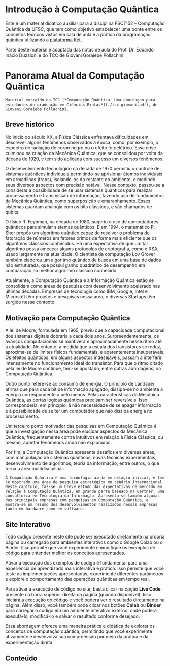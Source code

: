 # Introdução à Computação Quântica

Este é um material didático auxiliar para a disciplina FSC7152 – Computação Quântica da UFSC, que tem como objetivo estabelecer uma ponte entre os conceitos teóricos vistos em sala de aula e a prática da programação quântica utilizando a [plataforma Ket](https://quantumket.org).

Parte deste material é adaptada das notas de aula do Prof. Dr. Eduardo Inácio Duzzioni e do TCC de Giovani Goraiebe Pollachini.

# Panorama Atual da Computação Quântica

```{note}
Material extraído do TCC [*Computação Quântica: Uma abordagem para estudantes de graduação em Ciências Exatas*](./tcc-giovani.pdf), de Giovani Goraiebe Pollachini.
```

## Breve histórico 

No início do século XX, a Física Clássica enfrentava dificuldades em descrever alguns fenômenos observados à época, como, por exemplo, o espectro de radiação de corpo negro ou o efeito fotoelétrico. Essa crise culminou na criação da Mecânica Quântica, que se consolidou por volta da década de 1920, e tem sido aplicada com sucesso em diversos fenômenos.

O desenvolvimento tecnológico na década de 1970 permitiu o controle de sistemas quânticos individuais permitindo-se aprisionar átomos individuais em armadilhas (traps), isolando-os do restante do ambiente, e medindo seus diversos aspectos com precisão notável. Nesse contexto, passou-se a considerar a possibilidade de se usar sistemas quânticos para realizar processamento e transmissão de informação, fazendo uso de fundamentos da Mecânica Quântica, como superposição e emaranhamento. Esses sistemas guardam analogia com os bits clássicos, e são chamados de qubits.

O físico R. Feynman, na década de 1980, sugeriu o uso de computadores quânticos para simular sistemas quânticos. E em 1994, o matemático P. Shor propôs um algoritmo quântico capaz de resolver o problema de fatoração de números em fatores primos de forma mais eficiente que os algoritmos clássicos conhecidos. Há uma expectativa de que um tal algoritmo possa ameaçar alguns protocolos de criptografia, como o RSA, usado largamente na atualidade. O cientista da computação Lov Grover também elaborou um algoritmo quântico de busca em uma base de dados não estruturada, que possui ganho quadrático de desempenho em comparação ao melhor algoritmo clássico conhecido.

 Atualmente, a Computação Quântica e a Informação Quântica estão se consolidam como áreas de pesquisa com desenvolvimento acelerado nas últimas décadas. Empresas de tecnologia como IBM, Google, Intel e Microsoft têm projetos e pesquisas nessa área, e diversas Startups têm surgido nesse contexto. 

## Motivação para Computação Quântica

A lei de Moore, formulada em 1965, previu que a capacidade computacional dos sistemas digitais dobraria a cada dois
anos. Surpreendentemente, os avanços computacionais se mantiveram aproximadamente nesse ritmo até a atualidade. No entanto, à medida que a escala dos transistores se reduz, aproxima-se de limites físicos fundamentais, e aparentemente insuperáveis. Os efeitos quânticos, em alguns aspectos indesejáveis,
passam a interferir intensamente no funcionamento ideal do transistor. Para que o ritmo ditado pela lei de Moore continue, tem-se
apostado, entre outras abordagens, na Computação Quântica.

Outro ponto refere-se ao consumo de energia. O princípio
de Landauer afirma que para cada bit de informação apagado,
dissipa-se no ambiente a energia correspondente a pelo menos. Pelas características da Mecânica Quântica, as portas
lógicas quânticas precisam ser reversíveis. Isso corresponderia,
em princípio, à não necessidade de se apagar informação e à
possibilidade de se ter um computador que não dissipa energia
no processamento.

Um terceiro ponto motivador das pesquisas em Computação Quântica é que a investigação nessa área pode elucidar aspectos da Mecânica Quântica, frequentemente contra intuitivos
em relação à Física Clássica, ou mesmo, apontar fenômenos
ainda não explorados.

Por fim, a Computação Quântica apresenta desafios em
diversas áreas, com manipulação de sistemas quânticos, novas
técnicas experimentais, desenvolvimento de algoritmos, teoria da
informação, entre outros, o que torna a área multidisciplinar.

```{note}
A Computação Quântica é uma tecnologia ainda em estágio inicial, e tem se mostrado uma área de pesquisa estratégica no cenário internacional. 
Neste capítulo, faz-se um breve estudo das expectativas de mercado em relação à Computação Quântica, em grande parte baseado na Gartner, uma consultoria em Tecnologia da Informação. Apresenta-se também algumas das principais empresas com pesquisas em Computação Quântica, e mostra-se um resumo dos desenvolvimentos realizados nessas empresas tanto em hardware como em software.
```

## Site Interativo

Todo código presente neste site pode ser executado diretamente na própria página ou carregado para ambientes interativos como o Google Colab ou o Binder. Isso permite que você experimente e modifique os exemplos de código para entender melhor os conceitos apresentados.

Ativar a execução dos exemplos de código é fundamental para uma experiência de aprendizado mais interativa e prática. Isso permite que você teste as implementações apresentadas, experimente diferentes parâmetros e explore o comportamento das operações quânticas em tempo real.

Para ativar a execução de código no site, basta clicar na opção <i class="fas fa-rocket"></i> **Live Code** presente na barra superior direita da página (quando disponível). Isso iniciará a execução do código e você poderá ver o resultado diretamente na página. Além disso, você também pode clicar nos botões <i class="fas fa-rocket"></i> **Colab** ou <i class="fas fa-rocket"></i> **Binder** para carregar o código em um ambiente interativo externo, onde poderá executá-lo, modificá-lo e salvar o resultado conforme desejado.

Essa abordagem oferece uma maneira prática e didática de explorar os conceitos de computação quântica, permitindo que você experimente ativamente e desenvolva sua compreensão por meio da prática e da experimentação direta.

## Conteúdo

```{tableofcontents}
```
